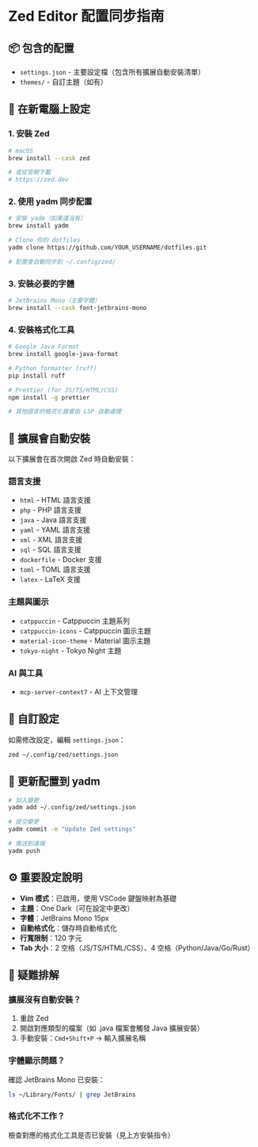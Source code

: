 # Zed Editor 配置同步指南

## 📦 包含的配置

- `settings.json` - 主要設定檔（包含所有擴展自動安裝清單）
- `themes/` - 自訂主題（如有）

## 🚀 在新電腦上設定

### 1. 安裝 Zed
```bash
# macOS
brew install --cask zed

# 或從官網下載
# https://zed.dev
```

### 2. 使用 yadm 同步配置
```bash
# 安裝 yadm（如果還沒有）
brew install yadm

# Clone 你的 dotfiles
yadm clone https://github.com/YOUR_USERNAME/dotfiles.git

# 配置會自動同步到 ~/.config/zed/
```

### 3. 安裝必要的字體
```bash
# JetBrains Mono（主要字體）
brew install --cask font-jetbrains-mono
```

### 4. 安裝格式化工具
```bash
# Google Java Format
brew install google-java-format

# Python formatter (ruff)
pip install ruff

# Prettier (for JS/TS/HTML/CSS)
npm install -g prettier

# 其他語言的格式化器會由 LSP 自動處理
```

## 🎯 擴展會自動安裝

以下擴展會在首次開啟 Zed 時自動安裝：

### 語言支援
- `html` - HTML 語言支援
- `php` - PHP 語言支援
- `java` - Java 語言支援
- `yaml` - YAML 語言支援
- `xml` - XML 語言支援
- `sql` - SQL 語言支援
- `dockerfile` - Docker 支援
- `toml` - TOML 語言支援
- `latex` - LaTeX 支援

### 主題與圖示
- `catppuccin` - Catppuccin 主題系列
- `catppuccin-icons` - Catppuccin 圖示主題
- `material-icon-theme` - Material 圖示主題
- `tokyo-night` - Tokyo Night 主題

### AI 與工具
- `mcp-server-context7` - AI 上下文管理

## 📝 自訂設定

如需修改設定，編輯 `settings.json`：
```bash
zed ~/.config/zed/settings.json
```

## 🔄 更新配置到 yadm

```bash
# 加入變更
yadm add ~/.config/zed/settings.json

# 提交變更
yadm commit -m "Update Zed settings"

# 推送到遠端
yadm push
```

## ⚙️ 重要設定說明

- **Vim 模式**：已啟用，使用 VSCode 鍵盤映射為基礎
- **主題**：One Dark（可在設定中更改）
- **字體**：JetBrains Mono 15px
- **自動格式化**：儲存時自動格式化
- **行寬限制**：120 字元
- **Tab 大小**：2 空格（JS/TS/HTML/CSS）、4 空格（Python/Java/Go/Rust）

## 🐛 疑難排解

### 擴展沒有自動安裝？
1. 重啟 Zed
2. 開啟對應類型的檔案（如 .java 檔案會觸發 Java 擴展安裝）
3. 手動安裝：`Cmd+Shift+P` → 輸入擴展名稱

### 字體顯示問題？
確認 JetBrains Mono 已安裝：
```bash
ls ~/Library/Fonts/ | grep JetBrains
```

### 格式化不工作？
檢查對應的格式化工具是否已安裝（見上方安裝指令）
